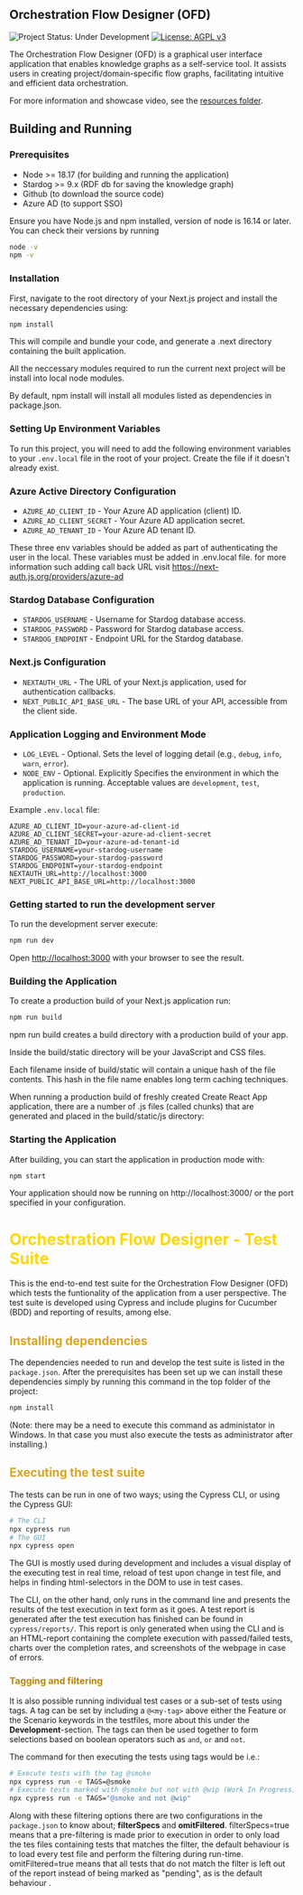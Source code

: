 ## Orchestration Flow Designer (OFD)

![Project Status: Under Development](https://img.shields.io/badge/Status-Under%20Development-orange)
[![License: AGPL v3](https://img.shields.io/badge/License-AGPL%20v3-blue.svg)](https://www.gnu.org/licenses/agpl-3.0)

The Orchestration Flow Designer (OFD) is a graphical user interface application that enables knowledge graphs as a self-service tool. It assists users in creating project/domain-specific flow graphs, facilitating intuitive and efficient data orchestration.

For more information and showcase video, see the [resources folder](https://github.com/scania/sdos/tree/main/doc/resources).

## Building and Running

### Prerequisites

- Node >= 18.17 (for building and running the application)
- Stardog >= 9.x (RDF db for saving the knowledge graph)
- Github (to download the source code)
- Azure AD (to support SSO)

Ensure you have Node.js and npm installed, version of node is 16.14 or later. You can check their versions by running

```bash
node -v
npm -v
```

### Installation

First, navigate to the root directory of your Next.js project and install the necessary dependencies using:

```bash
npm install
```

This will compile and bundle your code, and generate a .next directory containing the built application.

All the neccessary modules required to run the current next project will be install into local node modules.

By default, npm install will install all modules listed as dependencies in package.json.

### Setting Up Environment Variables

To run this project, you will need to add the following environment variables to your `.env.local` file in the root of your project. Create the file if it doesn't already exist.

### Azure Active Directory Configuration

- `AZURE_AD_CLIENT_ID` - Your Azure AD application (client) ID.
- `AZURE_AD_CLIENT_SECRET` - Your Azure AD application secret.
- `AZURE_AD_TENANT_ID` - Your Azure AD tenant ID.

These three env variables should be added as part of authenticating the user in the local. These variables must be added in .env.local file. for more information such adding call back URL visit https://next-auth.js.org/providers/azure-ad

### Stardog Database Configuration

- `STARDOG_USERNAME` - Username for Stardog database access.
- `STARDOG_PASSWORD` - Password for Stardog database access.
- `STARDOG_ENDPOINT` - Endpoint URL for the Stardog database.

### Next.js Configuration

- `NEXTAUTH_URL` - The URL of your Next.js application, used for authentication callbacks.
- `NEXT_PUBLIC_API_BASE_URL` - The base URL of your API, accessible from the client side.

### Application Logging and Environment Mode

- `LOG_LEVEL` - Optional. Sets the level of logging detail (e.g., `debug`, `info`, `warn`, `error`).
- `NODE_ENV` - Optional. Explicitly Specifies the environment in which the application is running. Acceptable values are `development`, `test`, `production`.

Example `.env.local` file:

```env
AZURE_AD_CLIENT_ID=your-azure-ad-client-id
AZURE_AD_CLIENT_SECRET=your-azure-ad-client-secret
AZURE_AD_TENANT_ID=your-azure-ad-tenant-id
STARDOG_USERNAME=your-stardog-username
STARDOG_PASSWORD=your-stardog-password
STARDOG_ENDPOINT=your-stardog-endpoint
NEXTAUTH_URL=http://localhost:3000
NEXT_PUBLIC_API_BASE_URL=http://localhost:3000
```

### Getting started to run the development server

To run the development server execute:

```bash
npm run dev
```

Open [http://localhost:3000](http://localhost:3000) with your browser to see the result.

### Building the Application

To create a production build of your Next.js application run:

```bash
npm run build
```

npm run build creates a build directory with a production build of your app.

Inside the build/static directory will be your JavaScript and CSS files.

Each filename inside of build/static will contain a unique hash of the file contents. This hash in the file name enables long term caching techniques.

When running a production build of freshly created Create React App application, there are a number of .js files (called chunks) that are generated and placed in the build/static/js directory:

### Starting the Application

After building, you can start the application in production mode with:

```bash
npm start
```

Your application should now be running on http://localhost:3000/ or the port specified in your configuration.

# <span style="color:gold">Orchestration Flow Designer - Test Suite</span>

This is the end-to-end test suite for the Orchestration Flow Designer (OFD) which tests the funtionality of the application from a user perspective.
The test suite is developed using Cypress and include plugins for Cucumber (BDD) and reporting of results, among else.

## <span style="color:goldenrod">Installing dependencies </span>

The dependencies needed to run and develop the test suite is listed in the `package.json`. After the prerequisites has been set up we can install these dependencies simply by running this command in the top folder of the project:

```bash
npm install
```

(Note: there may be a need to execute this command as administator in Windows. In that case you must also execute the tests as administrator after installing.)

## <span style="color:goldenrod">Executing the test suite</span>

The tests can be run in one of two ways; using the Cypress CLI, or using the Cypress GUI:

```bash
# The CLI
npx cypress run
# The GUI
npx cypress open
```

The GUI is mostly used during development and includes a visual display of the executing test in real time, reload of test upon change in test file, and helps in finding html-selectors in the DOM to use in test cases.

The CLI, on the other hand, only runs in the command line and presents the results of the test execution in text form as it goes. A test report is generated after the test execution has finished can be found in `cypress/reports/`. This report is only generated when using the CLI and is an HTML-report containing the complete execution with passed/failed tests, charts over the completion rates, and screenshots of the webpage in case of errors.

### <span style="color:darkgoldenrod">Tagging and filtering</span>

It is also possible running individual test cases or a sub-set of tests using tags. A tag can be set by including a `@<my-tag>` above either the Feature or the Scenario keywords in the testfiles, more about this under the **Development**-section.
The tags can then be used together to form selections based on boolean operators such as `and`, `or` and `not`.

The command for then executing the tests using tags would be i.e.:

```bash
# Execute tests with the tag @smoke
npx cypress run -e TAGS=@smoke
# Execute tests marked with @smoke but not with @wip (Work In Progress)
npx cypress run -e TAGS="@smoke and not @wip"
```

Along with these filtering options there are two configurations in the `package.json` to know about; **filterSpecs** and **omitFiltered**.
filterSpecs=true means that a pre-filtering is made prior to execution in order to only load the tes files containing tests that matches the filter, the default behaviour is to load every test file and perform the filtering during run-time. omitFiltered=true means that all tests that do not match the filter is left out of the report instead of being marked as "pending", as is the default behaviour .
